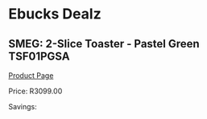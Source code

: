 
# Ebucks Dealz
## SMEG: 2-Slice Toaster - Pastel Green TSF01PGSA
[Product Page](https://www.ebucks.com/web/shop/productSelected.do?prodId=1231231272&catId=1233560628)

Price: R3099.00

Savings: 


	